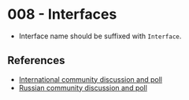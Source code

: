 # 008 - Interfaces

- Interface name should be suffixed with `Interface`.

## References

- [International community discussion and poll](https://forum.yiiframework.com/t/naming-interfaces/126612/5)
- [Russian community discussion and poll](https://yiiframework.ru/forum/viewtopic.php?f=39&t=51289)
